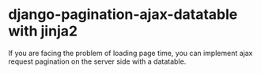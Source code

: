# django-pagination-ajax-datatable with jinja2
If you are facing the problem of loading page time, you can implement ajax request pagination on the server side with a datatable.

